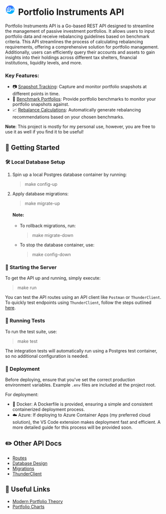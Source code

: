 # <img src="resources/pi_logo.png" width="35" /> Portfolio Instruments API

Portfolio Instruments API is a Go-based REST API designed to streamline the management of passive investment portfolios. It allows users to input portfolio data and receive rebalancing guidelines based on benchmark criteria. This API streamlines the process of calculating rebalancing requirements, offering a comprehensive solution for portfolio management. Additionally, users can efficiently query their accounts and assets to gain insights into their holdings across different tax shelters, financial institutions, liquidity levels, and more.

### Key Features:
* 📷 <u>Snapshot Tracking</u>: Capture and monitor portfolio snapshots at different points in time.
* 📁 <u>Benchmark Portfolios</u>: Provide portfolio benchmarks to monitor your portfolio snapshots against.
* 📈 <u>Rebalance Calculations</u>: Automatically generate rebalancing recommendations based on your chosen benchmarks.

<b>Note</b>: This project is mostly for my personal use, however, you are free to use it as well if you find it to be useful!

## 📖 Getting Started

### 🛠 ️Local Database Setup
1. Spin up a local Postgres database container by running:
    > make config-up

2. Apply database migrations:
    > make migrate-up

    #### Note:
    * To rollback migrations, run:
        > make migrate-down

    * To stop the database container, use:
        > make config-down

### 🏁 Starting the Server
To get the API up and running, simply execute:
> make run

You can test the API routes using an API client like `Postman` or `ThunderClient`. To quickly test endpoints using `ThunderClient`, follow the steps outlined [here](docs/ThunderClient.md).

### 🏃 Running Tests
To run the test suite, use:
> make test

The integration tests will automatically run using a Postgres test container, so no additional configuration is needed.

### 🚀 Deployment
Before deploying, ensure that you've set the correct production environment variables. Example `.env` files are included at the project root.

For deployment:

* 🐳 Docker: A Dockerfile is provided, ensuring a simple and consistent containerized deployment process.
* ️☁️ Azure: If deploying to Azure Container Apps (my preferred cloud solution), the VS Code extension makes deployment fast and efficient. A more detailed guide for this process will be provided soon.

## ✏️ Other API Docs

* [Routes](docs/Swagger.md)
* [Database Design](docs/DatabaseDesign.md)
* [Migrations](docs/Migrations.md)
* [ThunderClient](docs/ThunderClient.md)

## 🔗 Useful Links

* [Modern Portfolio Theory](https://en.wikipedia.org/wiki/Modern_portfolio_theory)
* [Portfolio Charts](https://portfoliocharts.com/)